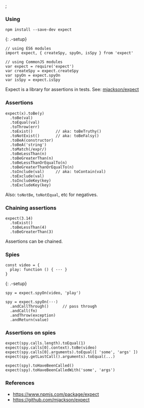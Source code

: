 ;

### Using

    npm install --save-dev expect

{: .-setup}

    // using ES6 modules
    import expect, { createSpy, spyOn, isSpy } from 'expect'

    // using CommonJS modules
    var expect = require('expect')
    var createSpy = expect.createSpy
    var spyOn = expect.spyOn
    var isSpy = expect.isSpy

Expect is a library for assertions in tests. See: [mjackson/expect](https://github.com/mjackson/expect)

### Assertions

    expect(x).toBe(y)
      .toBe(val)
      .toEqual(val)
      .toThrow(err)
      .toExist()          // aka: toBeTruthy()
      .toNotExist()       // aka: toBeFalsy()
      .toBeA(constructor)
      .toBeA('string')
      .toMatch(/expr/)
      .toBeLessThan(n)
      .toBeGreaterThan(n)
      .toBeLessThanOrEqualTo(n)
      .toBeGreaterThanOrEqualTo(n)
      .toInclude(val)     // aka: toContain(val)
      .toExclude(val)
      .toIncludeKey(key)
      .toExcludeKey(key)

Also: `toNotBe`, `toNotEqual`, etc for negatives.

### Chaining assertions

    expect(3.14)
      .toExist()
      .toBeLessThan(4)
      .toBeGreaterThan(3)

Assertions can be chained.

### Spies

    const video = {
      play: function () { ··· }
    }

{: .-setup}

    spy = expect.spyOn(video, 'play')

    spy = expect.spyOn(···)
      .andCallThrough()      // pass through
      .andCall(fn)
      .andThrow(exception)
      .andReturn(value)

### Assertions on spies

    expect(spy.calls.length).toEqual(1)
    expect(spy.calls[0].context).toBe(video)
    expect(spy.calls[0].arguments).toEqual([ 'some', 'args' ])
    expect(spy.getLastCall().arguments).toEqual(...)

    expect(spy).toHaveBeenCalled()
    expect(spy).toHaveBeenCalledWith('some', 'args')

### References

-   <a href="https://www.npmjs.com/package/expect" class="uri">https://www.npmjs.com/package/expect</a>
-   <a href="https://github.com/mjackson/expect" class="uri">https://github.com/mjackson/expect</a>
